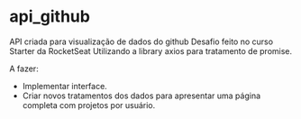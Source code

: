 # api_github
API criada para visualização de dados do github
Desafio feito no curso Starter da RocketSeat
Utilizando a library axios para tratamento de promise.

A fazer:
- Implementar interface.
- Criar novos tratamentos dos dados para apresentar uma página completa com projetos por usuário.
